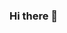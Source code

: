 ### Hi there 👋

<!--
**mariuzjc/mariuzjc** is a ✨ _special_ ✨ repository because its `README.md` (this file) appears on your GitHub profile.

Here are some ideas to get you started:

Hi! I'm Celeste, and I enjoy the art of coding!

- 🔭 I’m currently working on Robotic Process Automation. 🤖
- 🌱 I’m currently learning Elixir. Projects will be coming soon. 😉
- 📫 How to reach me: Preferably on LinkedIn
- 😄 Pronouns: She/Her
- ⚡ Fun fact: I have a tomato plant. 🍅
-->
